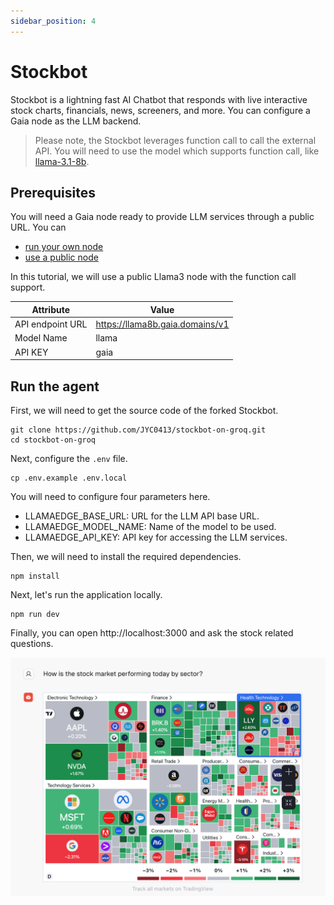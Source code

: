 ```yaml
---
sidebar_position: 4
---
```


# Stockbot

Stockbot is a lightning fast AI Chatbot that responds with live interactive stock charts, financials, news, screeners, and more. You can configure a Gaia node as the LLM backend.

> Please note, the Stockbot leverages function call to call the external API. You will need to use the model which supports function call, like [llama-3.1-8b](https://github.com/GaiaNet-AI/node-configs/tree/main/llama-3-groq-8b-tool).


## Prerequisites

You will need a Gaia node ready to provide LLM services through a public URL. You can

* [run your own node](../../getting-started/quick-start/quick-start.md)
* [use a public node](../../nodes/nodes.md)

In this tutorial, we will use a public Llama3 node with the function call support.

| Attribute | Value |
|-----|--------|
| API endpoint URL | https://llama8b.gaia.domains/v1 |
| Model Name | llama |
| API KEY | gaia |

## Run the agent

First, we will need to get the source code of the forked Stockbot.

```
git clone https://github.com/JYC0413/stockbot-on-groq.git
cd stockbot-on-groq
```

Next, configure the `.env` file.

```
cp .env.example .env.local
```

You will need to configure four parameters here.

* LLAMAEDGE_BASE_URL: URL for the LLM API base URL.
* LLAMAEDGE_MODEL_NAME: Name of the model to be used.
* LLAMAEDGE_API_KEY: API key for accessing the LLM services.

Then, we will need to install the required dependencies.

```
npm install
```

Next, let's run the application locally.

```
npm run dev
```

Finally, you can open http://localhost:3000 and ask the stock related questions.

![](stockbot-01.png)
